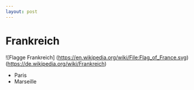```yaml
---
layout: post
---
```


# Frankreich

![Flagge Frankreich] (https://en.wikipedia.org/wiki/File:Flag_of_France.svg)
(https://de.wikipedia.org/wiki/Frankreich)

- Paris
- Marseille
